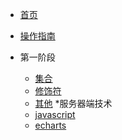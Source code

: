 <!-- docs/_sidebar.md --> 
* [首页](README.md)
* [操作指南](guide) 

* 第一阶段
    * [集合](FirstStage/List/list.md)
    * [修饰符](FirstStage/modifier/modifier.md)
    * [其他](FirstStage/other/README.md)
*服务器端技术
    * [javascript](02/javascript)
    * [echarts](02/echarts)